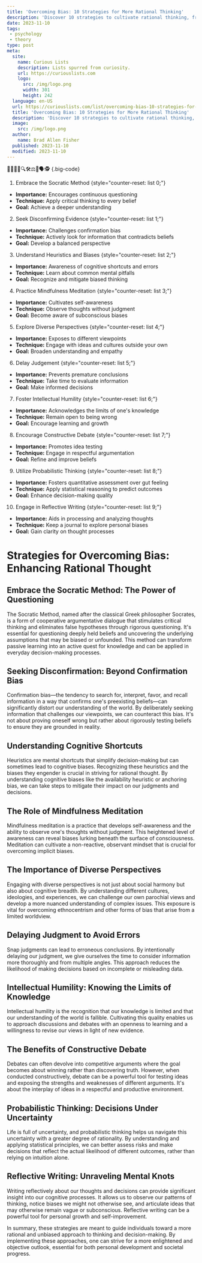 ```yaml
---
title: 'Overcoming Bias: 10 Strategies for More Rational Thinking'
description: 'Discover 10 strategies to cultivate rational thinking, free from biases. This insightful book empowers curious minds to make more informed decisions.'
date: 2023-11-10
tags:
 - psychology
 - theory
type: post
meta:
  site:
    name: Curious Lists
    description: Lists spurred from curiosity.
    url: https://curiouslists.com
    logo:
      src: /img/logo.png
      width: 301
      height: 242
  language: en-US
  url: https://curiouslists.com/list/overcoming-bias-10-strategies-for-more-rational-thinking
  title: 'Overcoming Bias: 10 Strategies for More Rational Thinking'
  description: 'Discover 10 strategies to cultivate rational thinking, free from biases. This insightful book empowers curious minds to make more informed decisions.'
  image:
    src: /img/logo.png
  author:
    name: Brad Allen Fisher
  published: 2023-11-10
  modified: 2023-11-10
---
```



🧠🤔💡📘🔍🛠️⚖️🧩🗣️🕵️ {.big-code}

1. Embrace the Socratic Method {style="counter-reset: list 0;"}
  - **Importance:** Encourages continuous questioning
  - **Technique:** Apply critical thinking to every belief
  - **Goal:** Achieve a deeper understanding

2. Seek Disconfirming Evidence {style="counter-reset: list 1;"}
  - **Importance:** Challenges confirmation bias
  - **Technique:** Actively look for information that contradicts beliefs
  - **Goal:** Develop a balanced perspective

3. Understand Heuristics and Biases {style="counter-reset: list 2;"}
  - **Importance:** Awareness of cognitive shortcuts and errors
  - **Technique:** Learn about common mental pitfalls
  - **Goal:** Recognize and mitigate biased thinking

4. Practice Mindfulness Meditation {style="counter-reset: list 3;"}
  - **Importance:** Cultivates self-awareness
  - **Technique:** Observe thoughts without judgment
  - **Goal:** Become aware of subconscious biases

5. Explore Diverse Perspectives {style="counter-reset: list 4;"}
  - **Importance:** Exposes to different viewpoints
  - **Technique:** Engage with ideas and cultures outside your own
  - **Goal:** Broaden understanding and empathy

6. Delay Judgement {style="counter-reset: list 5;"}
  - **Importance:** Prevents premature conclusions
  - **Technique:** Take time to evaluate information
  - **Goal:** Make informed decisions

7. Foster Intellectual Humility {style="counter-reset: list 6;"}
  - **Importance:** Acknowledges the limits of one's knowledge
  - **Technique:** Remain open to being wrong
  - **Goal:** Encourage learning and growth

8. Encourage Constructive Debate {style="counter-reset: list 7;"}
  - **Importance:** Promotes idea testing
  - **Technique:** Engage in respectful argumentation
  - **Goal:** Refine and improve beliefs

9. Utilize Probabilistic Thinking {style="counter-reset: list 8;"}
  - **Importance:** Fosters quantitative assessment over gut feeling
  - **Technique:** Apply statistical reasoning to predict outcomes
  - **Goal:** Enhance decision-making quality

10. Engage in Reflective Writing {style="counter-reset: list 9;"}
  - **Importance:** Aids in processing and analyzing thoughts
  - **Technique:** Keep a journal to explore personal biases
  - **Goal:** Gain clarity on thought processes

# Strategies for Overcoming Bias: Enhancing Rational Thought

## Embrace the Socratic Method: The Power of Questioning
The Socratic Method, named after the classical Greek philosopher Socrates, is a form of cooperative argumentative dialogue that stimulates critical thinking and eliminates false hypotheses through rigorous questioning. It's essential for questioning deeply held beliefs and uncovering the underlying assumptions that may be biased or unfounded. This method can transform passive learning into an active quest for knowledge and can be applied in everyday decision-making processes.

## Seeking Disconfirmation: Beyond Confirmation Bias
Confirmation bias—the tendency to search for, interpret, favor, and recall information in a way that confirms one's preexisting beliefs—can significantly distort our understanding of the world. By deliberately seeking information that challenges our viewpoints, we can counteract this bias. It's not about proving oneself wrong but rather about rigorously testing beliefs to ensure they are grounded in reality.

## Understanding Cognitive Shortcuts
Heuristics are mental shortcuts that simplify decision-making but can sometimes lead to cognitive biases. Recognizing these heuristics and the biases they engender is crucial in striving for rational thought. By understanding cognitive biases like the availability heuristic or anchoring bias, we can take steps to mitigate their impact on our judgments and decisions.

## The Role of Mindfulness Meditation
Mindfulness meditation is a practice that develops self-awareness and the ability to observe one's thoughts without judgment. This heightened level of awareness can reveal biases lurking beneath the surface of consciousness. Meditation can cultivate a non-reactive, observant mindset that is crucial for overcoming implicit biases.

## The Importance of Diverse Perspectives
Engaging with diverse perspectives is not just about social harmony but also about cognitive breadth. By understanding different cultures, ideologies, and experiences, we can challenge our own parochial views and develop a more nuanced understanding of complex issues. This exposure is vital for overcoming ethnocentrism and other forms of bias that arise from a limited worldview.

## Delaying Judgment to Avoid Errors
Snap judgments can lead to erroneous conclusions. By intentionally delaying our judgment, we give ourselves the time to consider information more thoroughly and from multiple angles. This approach reduces the likelihood of making decisions based on incomplete or misleading data.

## Intellectual Humility: Knowing the Limits of Knowledge
Intellectual humility is the recognition that our knowledge is limited and that our understanding of the world is fallible. Cultivating this quality enables us to approach discussions and debates with an openness to learning and a willingness to revise our views in light of new evidence.

## The Benefits of Constructive Debate
Debates can often devolve into competitive arguments where the goal becomes about winning rather than discovering truth. However, when conducted constructively, debate can be a powerful tool for testing ideas and exposing the strengths and weaknesses of different arguments. It's about the interplay of ideas in a respectful and productive environment.

## Probabilistic Thinking: Decisions Under Uncertainty
Life is full of uncertainty, and probabilistic thinking helps us navigate this uncertainty with a greater degree of rationality. By understanding and applying statistical principles, we can better assess risks and make decisions that reflect the actual likelihood of different outcomes, rather than relying on intuition alone.

## Reflective Writing: Unraveling Mental Knots
Writing reflectively about our thoughts and decisions can provide significant insight into our cognitive processes. It allows us to observe our patterns of thinking, notice biases we might not otherwise see, and articulate ideas that may otherwise remain vague or subconscious. Reflective writing can be a powerful tool for personal growth and self-improvement.

In summary, these strategies are meant to guide individuals toward a more rational and unbiased approach to thinking and decision-making. By implementing these approaches, one can strive for a more enlightened and objective outlook, essential for both personal development and societal progress.